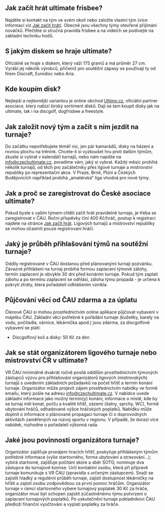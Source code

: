 ## Jak začít hrát ultimate frisbee?

Najděte si kontakt na tým ve svém okolí nebo založte vlastní tým (více informací viz [Jak začít hrát](jak-zacit)). Obecně jsou všechny týmy otevřené přijímání nováčků. Přečtěte si stručná pravidla frisbee a na videích se podívejte na základní techniku hodů.

## S jakým diskem se hraje ultimate?

Oficiálně se hraje s diskem, který váží 175 gramů a má průměr 27 cm. Vyrábí jej několik výrobců, přičemž pro soutěžní zápasy se používají ty od firem Discraft, Eurodisc nebo Aria.

## Kde koupím disk?

Nejlepší a nejlevnější variantou je online obchod [Ultimo.cz](https://www.ultimo.cz), oficiální partner asociace, který nabízí široký sortiment disků. Dají se tam koupit disky jak na ultimate, tak i na discgolf, dogfrisbee a freestyle.

## Jak založit nový tým a začít s ním jezdit na turnaje?

Do začátku nepotřebujete téměř nic, jen pár kamarádů, disky na házení a rovnou plochu na trénink. Chcete-li si vyzkoušet hru proti dalším týmům, zkuste si vybrat v kalendáři turnajů, nebo nám napište na info@czechultimate.cz, poradíme vám, jaký si vybrat. Každý měsíc probíhá několik turnajů, od těch pro začátečníky přes ligové turnaje a mistrovství republiky po reprezentační akce. V Praze, Brně, Plzni a Českých Budějovicích například probíhá „amatérská“ liga vhodná pro nové týmy.

## Jak a proč se zaregistrovat do České asociace ultimate?

Pokud byste s vaším týmem chtěli začít hrát pravidelně turnaje, je třeba se zaregistrovat v ČAU. Roční příspěvky činí 400 Kč/hráč, postup k registraci najdete na stránce [Jak začít hrát](jak-zacit). Ligových turnajů a mistrovství republiky se mohou účastnit pouze registrovaní hráči.

## Jaký je průběh přihlašování týmů na soutěžní turnaje?

Oddíly registrované v ČAU dostanou před plánovanými turnaji pozvánku. Závazné přihlášení na turnaj probíhá formou zaplacení týmové zálohy, termín zaplacení je obvykle 30 dní před konáním turnaje. Pokud tým zaplatí zálohu a po termínu zaplacení se odhlásí, záloha týmu propadá - je určena k pokrytí ztráty, která pořadateli odhlášením vznikla.

## Půjčování věcí od ČAU zdarma a za úplatu

Členové ČAU si mohou prostřednictvím online aplikace půjčovat vybavení v majetku ČAU. Základní věci potřebné k pořádání turnaje (kuželíky, barely na vodu, počítadla, várnice, lékárnička apod.) jsou zdarma, za discgolfové vybavení se platí:

-   Discgolfový koš a disky: 50 Kč za den

## Jak se stát organizátorem ligového turnaje nebo mistrovství ČR v ultimate?

VR ČAU minimálně dvakrát ročně posílá oddílům prostřednictvím týmových zástupců výzvu pro přihlašování organizátorů ligových (mistrovských) turnajů s uvedením základních požadavků na počet hřišť a termín konání turnaje. Organizátor může projevit zájem prostřednictvím nabídky ve formě emailu, který pošle na adresu info@czechultimate.cz. V nabídce uvede základní informace jako možný termín(y) konání, informace o místě, kde by se turnaj měl konat, počtu a kvalitě hřišť, zázemí (šatny, sprchy, WC), formě ubytování hráčů, odhadované výšce hráčských poplatků. Nabídku může doplnit o informace o plánované propagaci turnaje či o doprovodných aktivitách zaměřených na rozvoj sportu v regionu. V případě, že dorazí více nabídek, rozhodne o pořadateli výkonná rada.

## Jaké jsou povinnosti organizátora turnaje?

Organizátor zajišťuje pronájem hracích hřišť; poskytuje přihlášeným týmům potřebné informace (výše startovného, forma ubytování a stravování…); vybírá startovné, zajišťuje počítání skóre a sběr SOTG; nominuje dva zástupce do turnajové komise. Určí kontaktní osobu, která při přípravě turnaje komunikuje s VR ČAU (zpravidla s určeným zástupcem). Snaží se zajistit hladký a regulérní průběh turnaje, zajistí dostupnost lékárničky na hřišti a zajistí osobu zodpovědnou za první pomoc hráčům. Organizátor turnaje v rámci startovného vybere turnajový poplatek 30 Kč za hráče, organizátor musí být schopen zajistit zúčastněnému týmu potvrzení o zaplacení turnajových poplatků. Po uskutečnění turnaje pokladníkovi ČAU předloží finanční vyúčtování a vyplatí poplatky za hráče.
